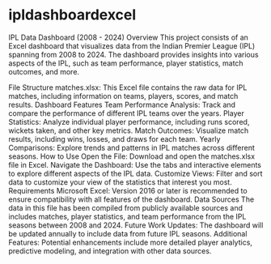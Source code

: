 # ipldashboardexcel
IPL Data Dashboard (2008 - 2024)
Overview
This project consists of an Excel dashboard that visualizes data from the Indian Premier League (IPL) spanning from 2008 to 2024. The dashboard provides insights into various aspects of the IPL, such as team performance, player statistics, match outcomes, and more.

File Structure
matches.xlsx: This Excel file contains the raw data for IPL matches, including information on teams, players, scores, and match results.
Dashboard Features
Team Performance Analysis: Track and compare the performance of different IPL teams over the years.
Player Statistics: Analyze individual player performance, including runs scored, wickets taken, and other key metrics.
Match Outcomes: Visualize match results, including wins, losses, and draws for each team.
Yearly Comparisons: Explore trends and patterns in IPL matches across different seasons.
How to Use
Open the File: Download and open the matches.xlsx file in Excel.
Navigate the Dashboard: Use the tabs and interactive elements to explore different aspects of the IPL data.
Customize Views: Filter and sort data to customize your view of the statistics that interest you most.
Requirements
Microsoft Excel: Version 2016 or later is recommended to ensure compatibility with all features of the dashboard.
Data Sources
The data in this file has been compiled from publicly available sources and includes matches, player statistics, and team performance from the IPL seasons between 2008 and 2024.
Future Work
Updates: The dashboard will be updated annually to include data from future IPL seasons.
Additional Features: Potential enhancements include more detailed player analytics, predictive modeling, and integration with other data sources.
